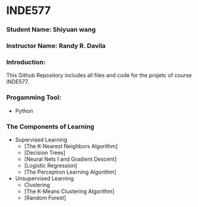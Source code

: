 # INDE577
### Student Name: Shiyuan wang 
### Instructor Name: Randy R. Davila
### Introduction: 
This Github Repository includes all files and code for the projetc of course INDE577. 

### Progamming Tool: 
 + Python

### The Components of Learning

+ Supervised Learning
  + [The K-Nearest Neighbors Algorithm]
  + [Decision Trees]
  + [Neural Nets I and Gradient Descent]
  + [Logistic Regression]
  + [The Perceptron Learning Algorithm]
+ Unsupervised Learning
  + Clustering
  + [The K-Means Clustering Algorithm]
  + [Random Forest]


